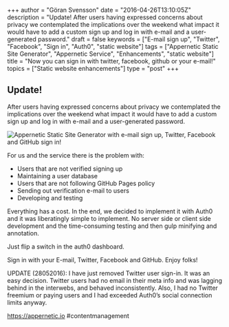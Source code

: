 +++
author = "Göran Svensson"
date = "2016-04-26T13:10:05Z"
description = "Update! After users having expressed concerns about privacy we contemplated the implications over the weekend what impact it would have to add a custom sign up and log in with e-mail and a user-generated password."
draft = false
keywords = ["E-mail sign up", "Twitter", "Facebook", "Sign in", "Auth0", "static website"]
tags = ["Appernetic Static Site Generator", "Appernetic Service", "Enhancements", "static website"]
title = "Now you can sign in with twitter, facebook, github or your e-mail!"
topics = ["Static website enhancements"]
type = "post"
+++
## Update!

After users having expressed concerns about privacy we contemplated the implications over the weekend what impact it would have to add a custom sign up and log in with e-mail and a user-generated password.  

![Appernetic Static Site Generator with e-mail sign up, Twitter, Facebook and GitHub sign in!][1]

For us and the service there is the problem with:

* Users that are not verified signing up
* Maintaining a user database
* Users that are not following GitHub Pages policy
* Sending out verification e-mail to users
* Developing and testing

Everything has a cost. In the end, we decided to implement it with Auth0 and it was liberatingly simple to implement. No server side or client side development and the time-consuming testing and then gulp minifying and annotation. 

Just flip a switch in the auth0 dashboard.


Sign in with your E-mail, Twitter, Facebook and GitHub.  Enjoy folks!

UPDATE (28052016): I have just removed Twitter user sign-in. It was an easy decision. Twitter users had no email in their meta info and was lagging behind in the interwebs, and behaved inconsistently. Also, I had no Twitter freemium or paying users and I had exceeded Auth0’s social connection limits anyway.

https://appernetic.io #contentmanagement


  [1]: https://res.cloudinary.com/appernetic/v1461667876/bvzstocens1wcwu3vba1
